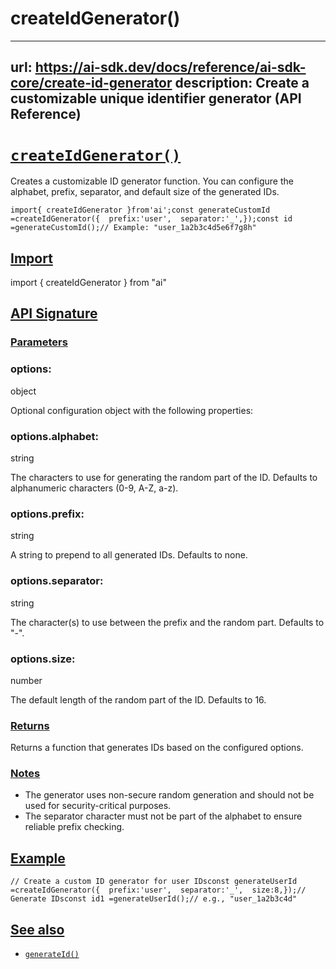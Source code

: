 # createIdGenerator()


---
url: https://ai-sdk.dev/docs/reference/ai-sdk-core/create-id-generator
description: Create a customizable unique identifier generator (API Reference)
---


# [`createIdGenerator()`](#createidgenerator)


Creates a customizable ID generator function. You can configure the alphabet, prefix, separator, and default size of the generated IDs.

```
import{ createIdGenerator }from'ai';const generateCustomId =createIdGenerator({  prefix:'user',  separator:'_',});const id =generateCustomId();// Example: "user_1a2b3c4d5e6f7g8h"
```


## [Import](#import)


import { createIdGenerator } from "ai"


## [API Signature](#api-signature)



### [Parameters](#parameters)



### options:


object

Optional configuration object with the following properties:


### options.alphabet:


string

The characters to use for generating the random part of the ID. Defaults to alphanumeric characters (0-9, A-Z, a-z).


### options.prefix:


string

A string to prepend to all generated IDs. Defaults to none.


### options.separator:


string

The character(s) to use between the prefix and the random part. Defaults to "-".


### options.size:


number

The default length of the random part of the ID. Defaults to 16.


### [Returns](#returns)


Returns a function that generates IDs based on the configured options.


### [Notes](#notes)


-   The generator uses non-secure random generation and should not be used for security-critical purposes.
-   The separator character must not be part of the alphabet to ensure reliable prefix checking.


## [Example](#example)


```
// Create a custom ID generator for user IDsconst generateUserId =createIdGenerator({  prefix:'user',  separator:'_',  size:8,});// Generate IDsconst id1 =generateUserId();// e.g., "user_1a2b3c4d"
```


## [See also](#see-also)


-   [`generateId()`](/docs/reference/ai-sdk-core/generate-id)
